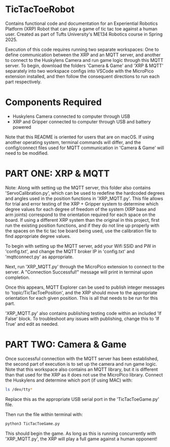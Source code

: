 # TicTacToeRobot
Contains functional code and documentation for an Experiential Robotics Platform (XRP) Robot that can play a game of tic tac toe against a human user. Created as part of Tufts University's ME134 Robotics course in Spring 2025. 

Execution of this code requires running two separate workspaces: One to define communication between the XRP and an MQTT server, and another to connect to the Huskylens Camera and run game logic through this MQTT server. To begin, download the folders 'Camera & Game' and 'XRP & MQTT' separately into two workspace configs into VSCode with the MicroPico extension installed, and then follow the consequent directions to run each part respectively. 

# Components Required
- Huskylens Camera connected to computer through USB
- XRP and Gripper connected to computer through USB and battery powered

Note that this README is oriented for users that are on macOS. If using another operating system, terminal commands will differ, and the config/connect files used for MQTT communication in 'Camera & Game' will need to be modified. 

# PART ONE: XRP & MQTT

Note: Along with setting up the MQTT server, this folder also contains 'ServoCalibration.py', which can be used to redefine the hardcoded degrees and angles used in the position functions in 'XRP_MQTT.py'. This file allows for trial and error testing of the XRP + Gripper system to determine which degree values for each degree of freedom of the system (XRP base and arm joints) correspond to the orientation required for each space on the board. If using a different XRP system than the original in this project, first run the existing position functions, and if they do not line up properly with the spaces on the tic tac toe board being used, use the calibration file to find appropriate degree values.

To begin with setting up the MQTT server, add your Wifi SSID and PW in 'config.txt', and change the MQTT broker IP in 'config.txt' and 'mqttconnect.py' as appropriate. 

Next, run 'XRP_MQTT.py' through the MicroPico extension to connect to the server. A "Connection Successful!" message will print in terminal upon completion. 

Once this appears, MQTT Explorer can be used to publish integer messages to 'topic/TicTacToePosition', and the XRP should move to the appropriate orientation for each given position. This is all that needs to be run for this part.

'XRP_MQTT.py' also contains publishing testing code within an included 'If False' block. To troubleshoot any issues with publishing, change this to 'If True' and edit as needed.

# PART TWO: Camera & Game

Once successful connection with the MQTT server has been established, the second part of execution is to set up the camera and run game logic. Note that this workspace also contains an MQTT library, but it is different than that used for the XRP as it does not use the MicroPico library. Connect the Huskylens and determine which port (if using MAC) with:

```bash
ls /dev/tty*
```
Replace this as the appropriate USB serial port in the 'TicTacToeGame.py' file. 

Then run the file within terminal with: 

```bash
python3 TicTacToeGame.py
```
This should begin the game. As long as this is running concurrently with 'XRP_MQTT.py', the XRP will play a full game against a human opponent! 

